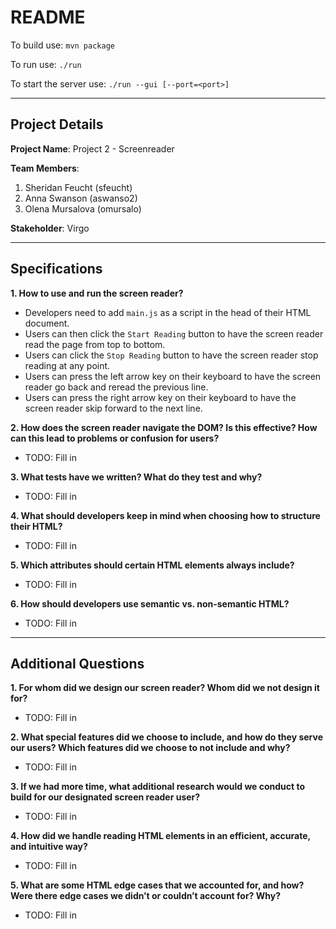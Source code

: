 # README
To build use:
`mvn package`

To run use:
`./run`

To start the server use:
`./run --gui [--port=<port>]`
***
## Project Details
**Project Name**: Project 2 - Screenreader

**Team Members**: 
1. Sheridan Feucht (sfeucht)
2. Anna Swanson (aswanso2)
3. Olena Mursalova (omursalo) 

**Stakeholder**: Virgo
***
## Specifications
**1. How to use and run the screen reader?**
- Developers need to add `main.js` as a script in the head of their HTML document.
- Users can then click the `Start Reading` button to have the screen reader read
the page from top to bottom.
- Users can click the `Stop Reading` button to have the screen reader stop reading
at any point.
- Users can press the left arrow key on their keyboard to have the screen reader go back
and reread the previous line.
- Users can press the right arrow key on their keyboard to have the screen reader skip
forward to the next line.

**2. How does the screen reader navigate the DOM? Is this effective? How can this lead
to problems or confusion for users?**
- TODO: Fill in

**3. What tests have we written? What do they test and why?**
- TODO: Fill in

**4. What should developers keep in mind when choosing how to structure their HTML?**
- TODO: Fill in

**5. Which attributes should certain HTML elements always include?**
- TODO: Fill in

**6. How should developers use semantic vs. non-semantic HTML?**
- TODO: Fill in
***
## Additional Questions
**1. For whom did we design our screen reader? Whom did we not design it for?**
- TODO: Fill in

**2. What special features did we choose to include, and how do they serve our
users? Which features did we choose to not include and why?**
- TODO: Fill in

**3. If we had more time, what additional research would we conduct to build
for our designated screen reader user?**
- TODO: Fill in

**4. How did we handle reading HTML elements in an efficient, accurate, and intuitive way?**
- TODO: Fill in

**5. What are some HTML edge cases that we accounted for, and how? Were there edge
cases we didn’t or couldn’t account for? Why?**
- TODO: Fill in
